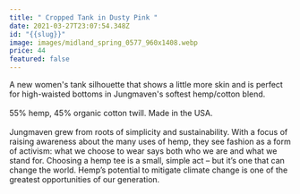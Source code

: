 ```yaml
---
title: " Cropped Tank in Dusty Pink "
date: 2021-03-27T23:07:54.348Z
id: "{{slug}}"
image: images/midland_spring_0577_960x1408.webp
price: 44
featured: false
---
```

<!--StartFragment-->

A new women's tank silhouette that shows a little more skin and is perfect for high-waisted bottoms in Jungmaven's softest hemp/cotton blend.\
\
55% hemp, 45% organic cotton twill. Made in the USA.\
\
Jungmaven grew from roots of simplicity and sustainability. With a focus of raising awareness about the many uses of hemp, they see fashion as a form of activism: what we choose to wear says both who we are and what we stand for. Choosing a hemp tee is a small, simple act – but it’s one that can change the world. Hemp’s potential to mitigate climate change is one of the greatest opportunities of our generation.

<!--EndFragment-->